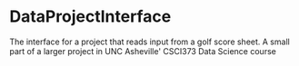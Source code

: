 # DataProjectInterface
The interface for a project that reads input from a golf score sheet. A small part of a larger project in UNC Asheville' CSCI373 Data Science course
